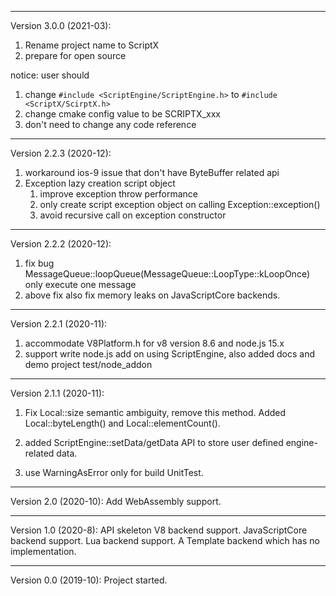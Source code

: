 
---

Version 3.0.0 (2021-03):
1. Rename project name to ScriptX
2. prepare for open source

notice: user should
1. change `#include <ScriptEngine/ScriptEngine.h>` to `#include <ScriptX/ScirptX.h>`
2. change cmake config value to be SCRIPTX_xxx
3. don't need to change any code reference

---
Version 2.2.3 (2020-12):
1. workaround ios-9 issue that don't have ByteBuffer related api
2. Exception lazy creation script object
    1. improve exception throw performance
    2. only create script exception object on calling Exception::exception()
    3. avoid recursive call on exception constructor

---

Version 2.2.2 (2020-12):
1. fix bug MessageQueue::loopQueue(MessageQueue::LoopType::kLoopOnce) only execute one message
2. above fix also fix memory leaks on JavaScriptCore backends.

---
Version 2.2.1 (2020-11):
1. accommodate V8Platform.h for v8 version 8.6 and node.js 15.x
2. support write node.js add on using ScriptEngine, also added docs and demo project test/node_addon

---
Version 2.1.1 (2020-11):
1. Fix Local<ByteBuffer>::size semantic ambiguity, remove this method.
Added Local<ByteBuffer>::byteLength() and Local<ByteBuffer>::elementCount().

2. added ScriptEngine::setData/getData API to store user defined engine-related data.

3. use WarningAsError only for build UnitTest.

---
Version 2.0 (2020-10):
Add WebAssembly support.

---
Version 1.0 (2020-8):
API skeleton
V8 backend support.
JavaScriptCore backend support.
Lua backend support.
A Template backend which has no implementation.

---
Version 0.0 (2019-10):
Project started.